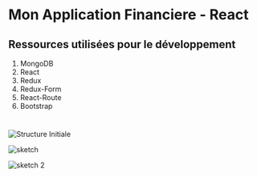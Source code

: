 # Mon Application Financiere - React

## Ressources utilisées pour le développement

1. MongoDB
2. React
3. Redux
4. Redux-Form
5. React-Route
6. Bootstrap

#

![Structure Initiale](../main/img/StructureInitiale.png)

![sketch](../main/img/Sketch.png)

![sketch 2](../main/img/Sketch2.png)
